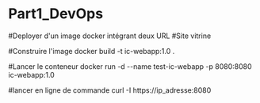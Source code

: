 # Part1_DevOps


#Deployer d'un image docker intégrant deux URL
#Site vitrine 

#Construire l'image 
docker build -t ic-webapp:1.0 .

#Lancer le conteneur 
docker run -d --name test-ic-webapp -p 8080:8080 ic-webapp:1.0

#lancer en ligne de commande 
curl -I https://ip_adresse:8080
